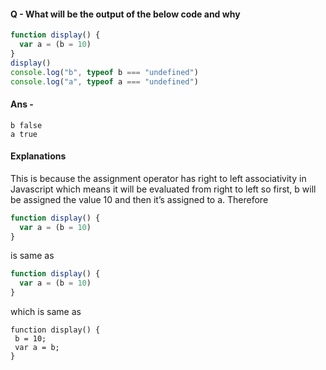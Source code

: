 #### Q - What will be the output of the below code and why

```js
function display() {
  var a = (b = 10)
}
display()
console.log("b", typeof b === "undefined")
console.log("a", typeof a === "undefined")
```

#### Ans -

```
b false
a true
```

#### Explanations

This is because the assignment operator has right to left associativity in Javascript which means it will be evaluated from right to left so first, b will be assigned the value 10 and then it’s assigned to a. Therefore

```js
function display() {
  var a = (b = 10)
}
```

is same as

```js
function display() {
  var a = (b = 10)
}
```

which is same as

```
function display() {
 b = 10;
 var a = b;
}
```
